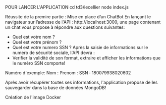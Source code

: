 POUR LANCER L'APPLICATION 
cd td3/lecellier
node index.js

Réussite de la premire partie : Mise en place d’un ChatBot
En lançant le navigateur sur l’adresse de l'API : http://localhost:3000, une page contenant un chat vous propose à répondre aux questions suivantes:
- Quel est votre nom ?
- Quel est votre prénom ?
- Quel est votre numero SSN ?
Après la saisie de informations sur le numero de sécurité sociale, l'API devra :
- Verifier la validité de son format, extraire et afficher les informations que le 
numéro SSN comporte!

Numéro d'exemple:
Nom : 
Prenom : 
SSN : 180079938020602 

Après avoir récupérer toutes ses informations, l'application propose de les sauvegarder 
dans la base de données MongoDB! 

Création de l'image Docker